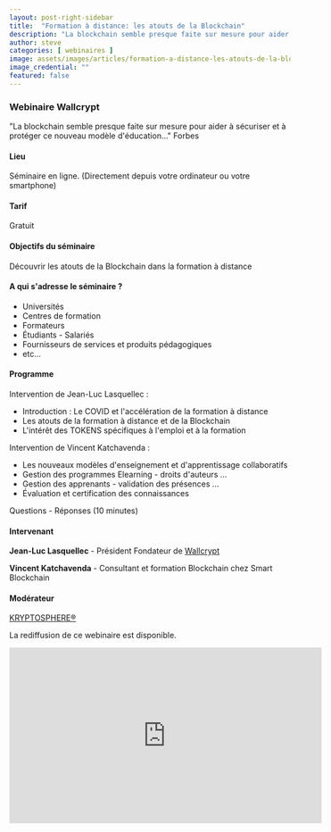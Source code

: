 ```yaml
---
layout: post-right-sidebar
title:  "Formation à distance: les atouts de la Blockchain"
description: "La blockchain semble presque faite sur mesure pour aider à sécuriser et à protéger ce nouveau modèle d'éducation."
author: steve
categories: [ webinaires ]
image: assets/images/articles/formation-a-distance-les-atouts-de-la-blockchain/1.jpg
image_credential: ""
featured: false
---
```


### Webinaire Wallcrypt

"La blockchain semble presque faite sur mesure pour aider à sécuriser et à protéger ce nouveau modèle d'éducation..." Forbes 

#### Lieu

Séminaire en ligne. (Directement depuis votre ordinateur ou votre smartphone)

#### Tarif

Gratuit

#### Objectifs du séminaire

Découvrir les atouts de la Blockchain dans la formation à distance

#### A qui s'adresse le séminaire ?

- Universités
- Centres de formation
- Formateurs
- Étudiants - Salariés
- Fournisseurs de services et produits pédagogiques
- etc...

#### Programme

Intervention de Jean-Luc Lasquellec :

- Introduction : Le COVID et l'accélération de la formation à distance
- Les atouts de la formation à distance et de la Blockchain
- L'intérêt des TOKENS spécifiques à l'emploi et à la formation

Intervention de Vincent Katchavenda :

- Les nouveaux modèles d'enseignement et d'apprentissage collaboratifs
- Gestion des programmes Elearning - droits d'auteurs ...
- Gestion des apprenants - validation des présences ...
- Évaluation et certification des connaissances

Questions - Réponses (10 minutes)

#### Intervenant

**Jean-Luc Lasquellec** - Président Fondateur de [Wallcrypt](https://wallcrypt.com/)

**Vincent Katchavenda** - Consultant et formation Blockchain chez Smart Blockchain

#### Modérateur

[KRYPTOSPHERE®](https://kryptosphere.org/)

La rediffusion de ce webinaire est disponible.
<iframe width="560" height="315" src="https://www.youtube.com/embed/QNxK_8L9joM" frameborder="0" allow="accelerometer; autoplay; encrypted-media; gyroscope; picture-in-picture" allowfullscreen></iframe>
